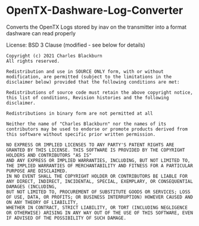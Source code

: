 # OpenTX-Dashware-Log-Converter
Converts the OpenTX Logs stored by inav on the transmitter into a format dashware can read properly

License: BSD 3 Clause (modified - see below for details)

    Copyright (c) 2021 Charles Blackburn
    All rights reserved.

    Redistribution and use in SOURCE ONLY form, with or without modification, are permitted (subject to the limitations in the disclaimer below) provided that the following conditions are met:

    Redistributions of source code must retain the above copyright notice, this list of conditions, Revision histories and the following disclaimer.
   
    Redistributions in binary form are not permitted at all

    Neither the name of "Charles Blackburn" nor the names of its contributors may be used to endorse or promote products derived from this software without specific prior written permission.

    NO EXPRESS OR IMPLIED LICENSES TO ANY PARTY'S PATENT RIGHTS ARE GRANTED BY THIS LICENSE. THIS SOFTWARE IS PROVIDED BY THE COPYRIGHT HOLDERS AND CONTRIBUTORS "AS IS" 
    AND ANY EXPRESS OR IMPLIED WARRANTIES, INCLUDING, BUT NOT LIMITED TO, THE IMPLIED WARRANTIES OF MERCHANTABILITY AND FITNESS FOR A PARTICULAR PURPOSE ARE DISCLAIMED. 
    IN NO EVENT SHALL THE COPYRIGHT HOLDER OR CONTRIBUTORS BE LIABLE FOR ANY DIRECT, INDIRECT, INCIDENTAL, SPECIAL, EXEMPLARY, OR CONSEQUENTIAL DAMAGES (INCLUDING, 
    BUT NOT LIMITED TO, PROCUREMENT OF SUBSTITUTE GOODS OR SERVICES; LOSS OF USE, DATA, OR PROFITS; OR BUSINESS INTERRUPTION) HOWEVER CAUSED AND ON ANY THEORY OF LIABILITY, 
    WHETHER IN CONTRACT, STRICT LIABILITY, OR TORT (INCLUDING NEGLIGENCE OR OTHERWISE) ARISING IN ANY WAY OUT OF THE USE OF THIS SOFTWARE, EVEN IF ADVISED OF THE POSSIBILITY OF SUCH DAMAGE.


